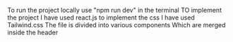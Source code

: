 To run the project locally use "npm run dev" in the terminal
TO implement the project I have used react.js
to implement the css I have used Tailwind.css
The file is divided into various components Which are merged inside the header
